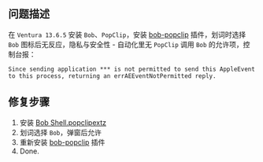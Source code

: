 ## 问题描述
在 `Ventura 13.6.5` 安装 `Bob`、`PopClip`，安装 [bob-popclip](https://github.com/ripperhe/bob-popclip) 插件，划词时选择 `Bob` 图标后无反应，隐私与安全性 - 自动化里无 `PopClip` 调用 `Bob` 的允许项，控制台报：

```log
Since sending application *** is not permitted to send this AppleEvent to this process, returning an errAEEventNotPermitted reply.
```

## 修复步骤
1. 安装 [Bob Shell.popclipextz](https://github.com/WhyMeta/fix-ventura-bob-popclip/raw/main/Bob%20Shell.popclipextz)
2. 划词选择 `Bob`，弹窗后允许
3. 重新安装 [bob-popclip](https://github.com/ripperhe/bob-popclip) 插件
4. Done.
